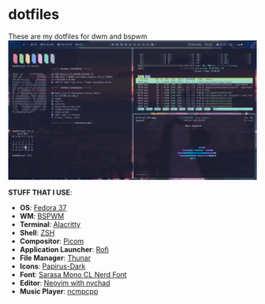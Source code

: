 # dotfiles
These are my dotfiles for dwm and bspwm
![Rice](./screenshots/rice.png)

**STUFF THAT I USE**:

- **OS**: [Fedora 37](https://getfedora.org/)
- **WM**: [BSPWM](https://github.com/baskerville/bspwm)
- **Terminal**: [Alacritty](https://github.com/alacritty/alacritty)
- **Shell**: [ZSH](https://github.com/ohmyzsh/ohmyzsh)
- **Compositor**: [Picom](https://github.com/ibhagwan/picom)
- **Application Launcher**: [Rofi](https://github.com/davatorium/rofi)
- **File Manager**: [Thunar](https://github.com/xfce-mirror/thunar)
- **Icons**: [Papirus-Dark](https://github.com/PapirusDevelopmentTeam/papirus-icon-theme)
- **Font**: [Sarasa Mono CL Nerd Font](https://github.com/jonz94/Sarasa-Gothic-Nerd-Fonts)
- **Editor**: [Neovim with nvchad](https://nvchad.com/)
- **Music Player**: [ncmpcpp](https://github.com/ncmpcpp/ncmpcpp)
